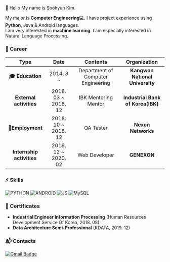 :wave: Hello My name is Soohyun Kim.

  My major is **Computer Engineering**:computer:. I have project experience using **Python**, Java & Android languages.  
  I am very interested in **machine learning**. I am especially interested in Natural Language Processing.


### :purple_heart: Career

| **Type** | **Date** | **Contents** | **Organization** |
|:--------:|:--------:|:--------:|:--------:|
| **:mortar_board: Education** | 2014. 3 ~ | Department of Computer Engineering | **Kangwon National University** |
| **External activities** | 2018. 03 ~ 2018. 12 | IBK Mentoring Mentor  | **Industrial Bank of Korea(IBK)** |
| **:office:Employment**  | 2018. 10 ~ 2018. 12 | QA Tester | **Nexon Networks** |
| **Internship activities** | 2019. 12 ~ 2020. 02 | Web Developer | **GENEXON** |


### :zap: Skills
![PYTHON](https://img.shields.io/badge/PYTHON-3776AB?style=plastic&logo=Python&logoColor=white)
![ANDROID](https://img.shields.io/badge/JAVA%20&%20ANDROID-3DDC84?style=plastic&logo=android&logoColor=white)
![JS](https://img.shields.io/badge/JavaScript-F7DF1E?style=plastic&logo=JavaScript&logoColor=black)
![MySQL](https://img.shields.io/badge/MySQL-4479A1?style=plastic&logo=MySQL&logoColor=white)


### :memo: Certificates 
* **Industrial Engineer Information Processing** (Human Resources Development Service Of Korea, 2018. 08)  
* **Data Architecture Semi-Professional** (KDATA, 2019. 12)

<!--### :rocket: Awards
* 
*  -->

### :mailbox_with_mail: Contacts
[![Gmail Badge](https://img.shields.io/badge/Gmail-D14836?style=flat-square&logo=Gmail&logoColor=white&link=mailto:soohyun.dev@gmail.com)](mailto:soohyun.dev@gmail.com)
